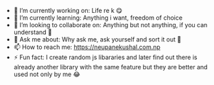 
- 🔭 I’m currently working on: Life re k 😋
- 🌱 I’m currently learning: Anything i want, freedom of choice 
- 👯 I’m looking to collaborate on: Anything but not anything, if you can understand 🤫
- 💬 Ask me about: Why ask me, ask yourself and sort it out 💖
- 📫 How to reach me: https://neupanekushal.com.np
- ⚡ Fun fact: I create random js libararies and later find out there is already another library with the same feature but they are better and used not only by me 😂

